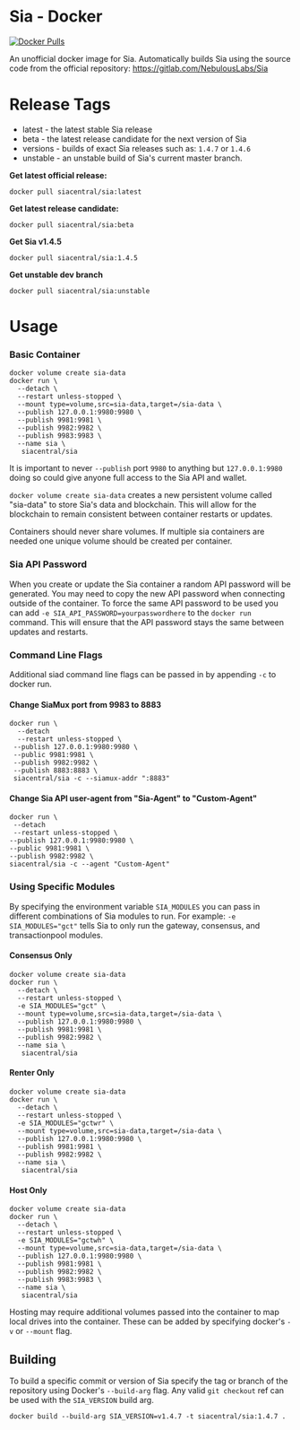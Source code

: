 # Sia - Docker

[![Docker Pulls](https://img.shields.io/docker/pulls/siacentral/sia?color=19cf86&style=for-the-badge)](https://hub.docker.com/r/siacentral/sia)

An unofficial docker image for Sia. Automatically builds Sia using the source code from the official repository: https://gitlab.com/NebulousLabs/Sia

# Release Tags

+ latest - the latest stable Sia release
+ beta - the latest release candidate for the next version of Sia
+ versions - builds of exact Sia releases such as: `1.4.7` or `1.4.6`
+ unstable - an unstable build of Sia's current master branch.

**Get latest official release:**
```
docker pull siacentral/sia:latest
```

**Get latest release candidate:**
```
docker pull siacentral/sia:beta
```

**Get Sia v1.4.5**
```
docker pull siacentral/sia:1.4.5
```

**Get unstable dev branch**
```
docker pull siacentral/sia:unstable
```

# Usage

### Basic Container
```
docker volume create sia-data
docker run \
  --detach \
  --restart unless-stopped \
  --mount type=volume,src=sia-data,target=/sia-data \
  --publish 127.0.0.1:9980:9980 \
  --publish 9981:9981 \
  --publish 9982:9982 \
  --publish 9983:9983 \
  --name sia \
   siacentral/sia
```

It is important to never `--publish` port `9980` to anything but 
`127.0.0.1:9980` doing so could give anyone full access to the Sia API and
wallet.

`docker volume create sia-data` creates a new persistent volume called 
"sia-data" to store Sia's data and blockchain. This will allow for the 
blockchain to remain consistent between container restarts or updates.

Containers should never share volumes. If multiple sia containers are 
needed one unique volume should be created per container.

### Sia API Password

When you create or update the Sia container a random API password will be
generated. You may need to copy the new API password when connecting outside of
the container. To force the same API password to be used you can add
`-e SIA_API_PASSWORD=yourpasswordhere` to the `docker run` command. This will
ensure that the API password stays the same between updates and restarts.

### Command Line Flags

Additional siad command line flags can be passed in by appending `-c` to docker run.


#### Change SiaMux port from 9983 to 8883
```
docker run \
  --detach
  --restart unless-stopped \
 --publish 127.0.0.1:9980:9980 \
 --public 9981:9981 \
 --publish 9982:9982 \
 --publish 8883:8883 \
 siacentral/sia -c --siamux-addr ":8883"
 ```

#### Change Sia API user-agent from "Sia-Agent" to "Custom-Agent"
 ```
docker run \
  --detach
  --restart unless-stopped \
 --publish 127.0.0.1:9980:9980 \
 --public 9981:9981 \
 --publish 9982:9982 \
 siacentral/sia -c --agent "Custom-Agent"
 ```


### Using Specific Modules

By specifying the environment variable `SIA_MODULES` you can pass in different combinations of
Sia modules to run. For example: `-e SIA_MODULES="gct"` tells Sia to only run
the gateway, consensus, and transactionpool modules.

#### Consensus Only
```
docker volume create sia-data
docker run \
  --detach \
  --restart unless-stopped \
  -e SIA_MODULES="gct" \
  --mount type=volume,src=sia-data,target=/sia-data \
  --publish 127.0.0.1:9980:9980 \
  --publish 9981:9981 \
  --publish 9982:9982 \
  --name sia \
   siacentral/sia
```

#### Renter Only
```
docker volume create sia-data
docker run \
  --detach \
  --restart unless-stopped \
  -e SIA_MODULES="gctwr" \
  --mount type=volume,src=sia-data,target=/sia-data \
  --publish 127.0.0.1:9980:9980 \
  --publish 9981:9981 \
  --publish 9982:9982 \
  --name sia \
   siacentral/sia
```

#### Host Only
```
docker volume create sia-data
docker run \
  --detach \
  --restart unless-stopped \
  -e SIA_MODULES="gctwh" \
  --mount type=volume,src=sia-data,target=/sia-data \
  --publish 127.0.0.1:9980:9980 \
  --publish 9981:9981 \
  --publish 9982:9982 \
  --publish 9983:9983 \
  --name sia \
   siacentral/sia
```

Hosting may require additional volumes passed into the container to map
local drives into the container. These can be added by specifying
docker's `-v` or `--mount` flag.

## Building

To build a specific commit or version of Sia specify the tag or branch of the 
repository using Docker's `--build-arg` flag. Any valid `git checkout` ref can
be used with the `SIA_VERSION` build arg.

```
docker build --build-arg SIA_VERSION=v1.4.7 -t siacentral/sia:1.4.7 .
```
